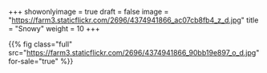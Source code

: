 +++
showonlyimage = true
draft = false
image = "https://farm3.staticflickr.com/2696/4374941866_ac07cb8fb4_z_d.jpg"
title = "Snowy"
weight = 10
+++

{{% fig class="full" src="https://farm3.staticflickr.com/2696/4374941866_90bb19e897_o_d.jpg" for-sale="true" %}}
